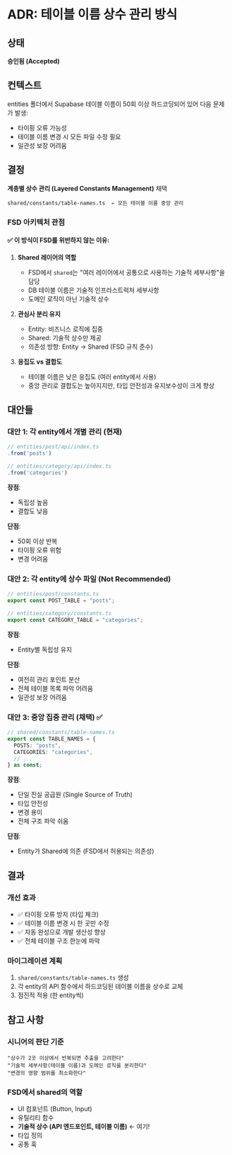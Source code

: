 # ADR: 테이블 이름 상수 관리 방식

## 상태

**승인됨 (Accepted)**

## 컨텍스트

entities 폴더에서 Supabase 테이블 이름이 50회 이상 하드코딩되어 있어 다음 문제가 발생:

- 타이핑 오류 가능성
- 테이블 이름 변경 시 모든 파일 수정 필요
- 일관성 보장 어려움

## 결정

**계층별 상수 관리 (Layered Constants Management)** 채택

```
shared/constants/table-names.ts  ← 모든 테이블 이름 중앙 관리
```

### FSD 아키텍처 관점

#### ✅ 이 방식이 FSD를 위반하지 않는 이유:

1. **Shared 레이어의 역할**
   - FSD에서 `shared`는 "여러 레이어에서 공통으로 사용하는 기술적 세부사항"을 담당
   - DB 테이블 이름은 기술적 인프라스트럭처 세부사항
   - 도메인 로직이 아닌 기술적 상수

2. **관심사 분리 유지**
   - Entity: 비즈니스 로직에 집중
   - Shared: 기술적 상수만 제공
   - 의존성 방향: Entity → Shared (FSD 규칙 준수)

3. **응집도 vs 결합도**
   - 테이블 이름은 낮은 응집도 (여러 entity에서 사용)
   - 중앙 관리로 결합도는 높아지지만, 타입 안전성과 유지보수성이 크게 향상

## 대안들

### 대안 1: 각 entity에서 개별 관리 (현재)

```typescript
// entities/post/api/index.ts
.from('posts')

// entities/category/api/index.ts
.from('categories')
```

**장점**:

- 독립성 높음
- 결합도 낮음

**단점**:

- 50회 이상 반복
- 타이핑 오류 위험
- 변경 어려움

### 대안 2: 각 entity에 상수 파일 (Not Recommended)

```typescript
// entities/post/constants.ts
export const POST_TABLE = "posts";

// entities/category/constants.ts
export const CATEGORY_TABLE = "categories";
```

**장점**:

- Entity별 독립성 유지

**단점**:

- 여전히 관리 포인트 분산
- 전체 테이블 목록 파악 어려움
- 일관성 보장 어려움

### 대안 3: 중앙 집중 관리 (채택) ✅

```typescript
// shared/constants/table-names.ts
export const TABLE_NAMES = {
  POSTS: "posts",
  CATEGORIES: "categories",
  // ...
} as const;
```

**장점**:

- 단일 진실 공급원 (Single Source of Truth)
- 타입 안전성
- 변경 용이
- 전체 구조 파악 쉬움

**단점**:

- Entity가 Shared에 의존 (FSD에서 허용되는 의존성)

## 결과

### 개선 효과

- ✅ 타이핑 오류 방지 (타입 체크)
- ✅ 테이블 이름 변경 시 한 곳만 수정
- ✅ 자동 완성으로 개발 생산성 향상
- ✅ 전체 테이블 구조 한눈에 파악

### 마이그레이션 계획

1. `shared/constants/table-names.ts` 생성
2. 각 entity의 API 함수에서 하드코딩된 테이블 이름을 상수로 교체
3. 점진적 적용 (한 entity씩)

## 참고 사항

### 시니어의 판단 기준

```
"상수가 2곳 이상에서 반복되면 추출을 고려한다"
"기술적 세부사항(테이블 이름)과 도메인 로직을 분리한다"
"변경의 영향 범위를 최소화한다"
```

### FSD에서 shared의 역할

- UI 컴포넌트 (Button, Input)
- 유틸리티 함수
- **기술적 상수 (API 엔드포인트, 테이블 이름)** ← 여기!
- 타입 정의
- 공통 훅
